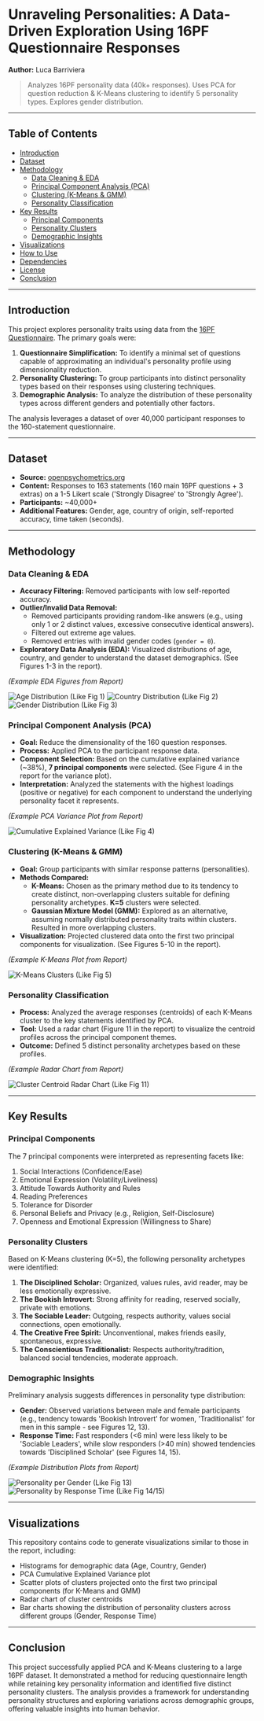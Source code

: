 # Unraveling Personalities: A Data-Driven Exploration Using 16PF Questionnaire Responses

**Author:** Luca Barriviera

> Analyzes 16PF personality data (40k+ responses). Uses PCA for question reduction & K-Means clustering to identify 5 personality types. Explores gender distribution.

---

## Table of Contents

-   [Introduction](#introduction)
-   [Dataset](#dataset)
-   [Methodology](#methodology)
    -   [Data Cleaning & EDA](#data-cleaning--eda)
    -   [Principal Component Analysis (PCA)](#principal-component-analysis-pca)
    -   [Clustering (K-Means & GMM)](#clustering-k-means--gmm)
    -   [Personality Classification](#personality-classification)
-   [Key Results](#key-results)
    -   [Principal Components](#principal-components)
    -   [Personality Clusters](#personality-clusters)
    -   [Demographic Insights](#demographic-insights)
-   [Visualizations](#visualizations)
-   [How to Use](#how-to-use)
-   [Dependencies](#dependencies)
-   [License](#license)
-   [Conclusion](#conclusion)

---

## Introduction

This project explores personality traits using data from the [16PF Questionnaire](https://en.wikipedia.org/wiki/16PF_Questionnaire). The primary goals were:

1.  **Questionnaire Simplification:** To identify a minimal set of questions capable of approximating an individual's personality profile using dimensionality reduction.
2.  **Personality Clustering:** To group participants into distinct personality types based on their responses using clustering techniques.
3.  **Demographic Analysis:** To analyze the distribution of these personality types across different genders and potentially other factors.

The analysis leverages a dataset of over 40,000 participant responses to the 160-statement questionnaire.

---

## Dataset

-   **Source:** [openpsychometrics.org](https://openpsychometrics.org/)
-   **Content:** Responses to 163 statements (160 main 16PF questions + 3 extras) on a 1-5 Likert scale ('Strongly Disagree' to 'Strongly Agree').
-   **Participants:** ~40,000+
-   **Additional Features:** Gender, age, country of origin, self-reported accuracy, time taken (seconds).

---

## Methodology

### Data Cleaning & EDA

-   **Accuracy Filtering:** Removed participants with low self-reported accuracy.
-   **Outlier/Invalid Data Removal:**
    -   Removed participants providing random-like answers (e.g., using only 1 or 2 distinct values, excessive consecutive identical answers).
    -   Filtered out extreme age values.
    -   Removed entries with invalid gender codes (`gender = 0`).
-   **Exploratory Data Analysis (EDA):** Visualized distributions of age, country, and gender to understand the dataset demographics. (See Figures 1-3 in the report).

*(Example EDA Figures from Report)*
<!-- Replace with actual image links if desired -->
![Age Distribution (Like Fig 1)](placeholder_link_to_age_hist.png)
![Country Distribution (Like Fig 2)](placeholder_link_to_country_hist.png)
![Gender Distribution (Like Fig 3)](placeholder_link_to_gender_hist.png)

### Principal Component Analysis (PCA)

-   **Goal:** Reduce the dimensionality of the 160 question responses.
-   **Process:** Applied PCA to the participant response data.
-   **Component Selection:** Based on the cumulative explained variance (~38%), **7 principal components** were selected. (See Figure 4 in the report for the variance plot).
-   **Interpretation:** Analyzed the statements with the highest loadings (positive or negative) for each component to understand the underlying personality facet it represents.

*(Example PCA Variance Plot from Report)*
<!-- Replace with actual image link if desired -->
![Cumulative Explained Variance (Like Fig 4)](placeholder_link_to_cev_plot.png)

### Clustering (K-Means & GMM)

-   **Goal:** Group participants with similar response patterns (personalities).
-   **Methods Compared:**
    -   **K-Means:** Chosen as the primary method due to its tendency to create distinct, non-overlapping clusters suitable for defining personality archetypes. **K=5** clusters were selected.
    -   **Gaussian Mixture Model (GMM):** Explored as an alternative, assuming normally distributed personality traits within clusters. Resulted in more overlapping clusters.
-   **Visualization:** Projected clustered data onto the first two principal components for visualization. (See Figures 5-10 in the report).

*(Example K-Means Plot from Report)*
<!-- Replace with actual image link if desired -->
![K-Means Clusters (Like Fig 5)](placeholder_link_to_kmeans_scatter.png)

### Personality Classification

-   **Process:** Analyzed the average responses (centroids) of each K-Means cluster to the key statements identified by PCA.
-   **Tool:** Used a radar chart (Figure 11 in the report) to visualize the centroid profiles across the principal component themes.
-   **Outcome:** Defined 5 distinct personality archetypes based on these profiles.

*(Example Radar Chart from Report)*
<!-- Replace with actual image link if desired -->
![Cluster Centroid Radar Chart (Like Fig 11)](placeholder_link_to_radar_chart.png)

---

## Key Results

### Principal Components

The 7 principal components were interpreted as representing facets like:

1.  Social Interactions (Confidence/Ease)
2.  Emotional Expression (Volatility/Liveliness)
3.  Attitude Towards Authority and Rules
4.  Reading Preferences
5.  Tolerance for Disorder
6.  Personal Beliefs and Privacy (e.g., Religion, Self-Disclosure)
7.  Openness and Emotional Expression (Willingness to Share)

### Personality Clusters

Based on K-Means clustering (K=5), the following personality archetypes were identified:

1.  **The Disciplined Scholar:** Organized, values rules, avid reader, may be less emotionally expressive.
2.  **The Bookish Introvert:** Strong affinity for reading, reserved socially, private with emotions.
3.  **The Sociable Leader:** Outgoing, respects authority, values social connections, open emotionally.
4.  **The Creative Free Spirit:** Unconventional, makes friends easily, spontaneous, expressive.
5.  **The Conscientious Traditionalist:** Respects authority/tradition, balanced social tendencies, moderate approach.

### Demographic Insights

Preliminary analysis suggests differences in personality type distribution:

-   **Gender:** Observed variations between male and female participants (e.g., tendency towards 'Bookish Introvert' for women, 'Traditionalist' for men in this sample - see Figures 12, 13).
-   **Response Time:** Fast responders (<6 min) were less likely to be 'Sociable Leaders', while slow responders (>40 min) showed tendencies towards 'Disciplined Scholar' (see Figures 14, 15).

*(Example Distribution Plots from Report)*
<!-- Replace with actual image links if desired -->
![Personality per Gender (Like Fig 13)](placeholder_link_to_gender_dist.png)
![Personality by Response Time (Like Fig 14/15)](placeholder_link_to_time_dist.png)

---

## Visualizations

This repository contains code to generate visualizations similar to those in the report, including:

-   Histograms for demographic data (Age, Country, Gender)
-   PCA Cumulative Explained Variance plot
-   Scatter plots of clusters projected onto the first two principal components (for K-Means and GMM)
-   Radar chart of cluster centroids
-   Bar charts showing the distribution of personality clusters across different groups (Gender, Response Time)

---

## Conclusion

This project successfully applied PCA and K-Means clustering to a large 16PF dataset. It demonstrated a method for reducing questionnaire length while retaining key personality information and identified five distinct personality clusters. The analysis provides a framework for understanding personality structures and exploring variations across demographic groups, offering valuable insights into human behavior.
